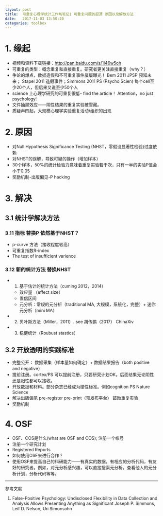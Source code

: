 ```yaml
---
layout: post
title:  可重复心理学统计工作坊笔记1 可重复问题的起源 原因以及解放方法
date:   2017-11-03 13:50:20
categories: toolbox
---
```


# 1. 缘起
* 视频和资料下载链接：http://pan.baidu.com/s/1i46w5oh
* 可重复的类型：概念重复和直接重复。研究者更关注直接重复（why？）
* 争论的爆点，数据造假和不可重复事件屡屡曝光！ Bem 2011 JPSP 预知未来； Stapel 2011 造假事件；Simmons 2011 PS (Psycho Scien) 每个cell至少20个人，但后来又说至少50个人
* science 上心理学研究的可重复很低- find the article！ Attention，no just psychology!
* 文件抽屉效应——阴性结果的重复实验被雪藏。
* 质疑声四起，大规模心理学实验重复活动/组织的出现

# 2. 原因
* 对Null Hypothesis Significance Testing (NHST，零假设显著性检验)过度依赖
* 对NHST的误解，导致可疑的操作（增加样本）
* 30个样本，50%的统计检验力意味着重复实验若干次，只有一半的实验P值会小于0.05
* 奖励机制-出版偏见-P hacking

# 3. 解决
## 3.1 统计学解决方法

### 3.11 指标 替换P 依然基于NHST？
* p-curve 方法（接收程度较高）
* 可重复指数R-index
* The test of insufficient varience

### 3.12 新的统计方法 替换NHST
* 1. 基于估计的统计方法（cuming 2012，2014）
   * 效应量 （effect size）
   * 置信区间
   * 元分析：常规的元分析（traditional MA, 大规模，系统化，完整）+ 迷你元分析（mini MA）
* 2. 贝叶斯方法（Miller，2011）. see 胡传鹏（2017） ChinaXiv
* 3. 稳健统计（Roubust stastics）

## 3.2 开放透明的实践标准
* 完整公开： 数据采集（样本量如何确定）+ 数据结果报告（both positive and negative）
* 提前注册。cortex/PS 可以提前注册，只要研究计划OK，后面结果无论阴性还是阳性都可以接收。
* 开放数据和材料。部分杂志已经成为硬性标准。例如cognition PS Nature Science
* 解决出版偏见 pre-register pre-print（预发布平台） 鼓励重复实验
* 奖励机制

# 4. OSF
* OSF、COS是什么(what are OSF and COS); 注册一个帐号
* 注册一个研究计划
* Registered Reports
* 如何使用OSF来进行合作？
* 使用OSF来提高自己的科研能力——有真实的数据，有相应的分析代码，有友好的研究者。例如，对元分析感兴趣，可以直接搜索元分析，查看他人的元分析计划，分析代码等等。

******************
参考文献
1. False-Positive Psychology: Undisclosed Flexibility in Data Collection and Analysis Allows Presenting Anything as Significant
Joseph P. Simmons, Leif D. Nelson, Uri Simonsohn
